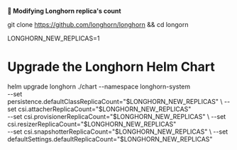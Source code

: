 **🔹  Modifying Longhorn replica's count**

git clone https://github.com/longhorn/longhorn && cd longorn

LONGHORN_NEW_REPLICAS=1

# Upgrade the Longhorn Helm Chart
helm upgrade longhorn ./chart --namespace longhorn-system \
	--set persistence.defaultClassReplicaCount="$LONGHORN_NEW_REPLICAS" \
	--set csi.attacherReplicaCount="$LONGHORN_NEW_REPLICAS" \
	--set csi.provisionerReplicaCount="$LONGHORN_NEW_REPLICAS" \
	--set csi.resizerReplicaCount="$LONGHORN_NEW_REPLICAS" \
	--set csi.snapshotterReplicaCount="$LONGHORN_NEW_REPLICAS" \
	--set defaultSettings.defaultReplicaCount="$LONGHORN_NEW_REPLICAS"
